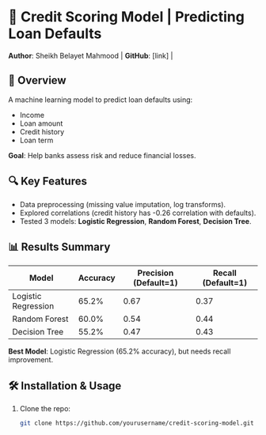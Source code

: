 # 🏦 Credit Scoring Model | Predicting Loan Defaults

**Author**: Sheikh Belayet Mahmood | **GitHub**: [link] |

## 📌 Overview
A machine learning model to predict loan defaults using:
- Income
- Loan amount  
- Credit history  
- Loan term  

**Goal**: Help banks assess risk and reduce financial losses.

## 🔍 Key Features
- Data preprocessing (missing value imputation, log transforms).
- Explored correlations (credit history has -0.26 correlation with defaults).
- Tested 3 models: **Logistic Regression**, **Random Forest**, **Decision Tree**.

## 📊 Results Summary
| Model               | Accuracy | Precision (Default=1) | Recall (Default=1) |
|---------------------|----------|-----------------------|--------------------|
| Logistic Regression | 65.2%    | 0.67                  | 0.37               |
| Random Forest       | 60.0%    | 0.54                  | 0.44               |
| Decision Tree       | 55.2%    | 0.47                  | 0.43               |

**Best Model**: Logistic Regression (65.2% accuracy), but needs recall improvement.

## 🛠 Installation & Usage
1. Clone the repo:
   ```bash
   git clone https://github.com/yourusername/credit-scoring-model.git
